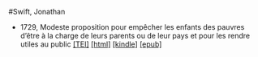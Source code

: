 #Swift, Jonathan

* 1729, Modeste proposition pour empêcher les enfants des pauvres d’être à la charge de leurs parents ou de leur pays et pour les rendre utiles au public  <a class="file tei" href="https://hurlus.github.io/tei/swift1729_proposition.xml">[TEI]</a>  <a class="file html" href="https://hurlus.github.io/swift/swift1729_proposition.html">[html]</a>  <a class="file mobi" href="https://hurlus.github.io/swift/swift1729_proposition.mobi">[kindle]</a>  <a class="file epub" href="https://hurlus.github.io/swift/swift1729_proposition.epub">[epub]</a> 
